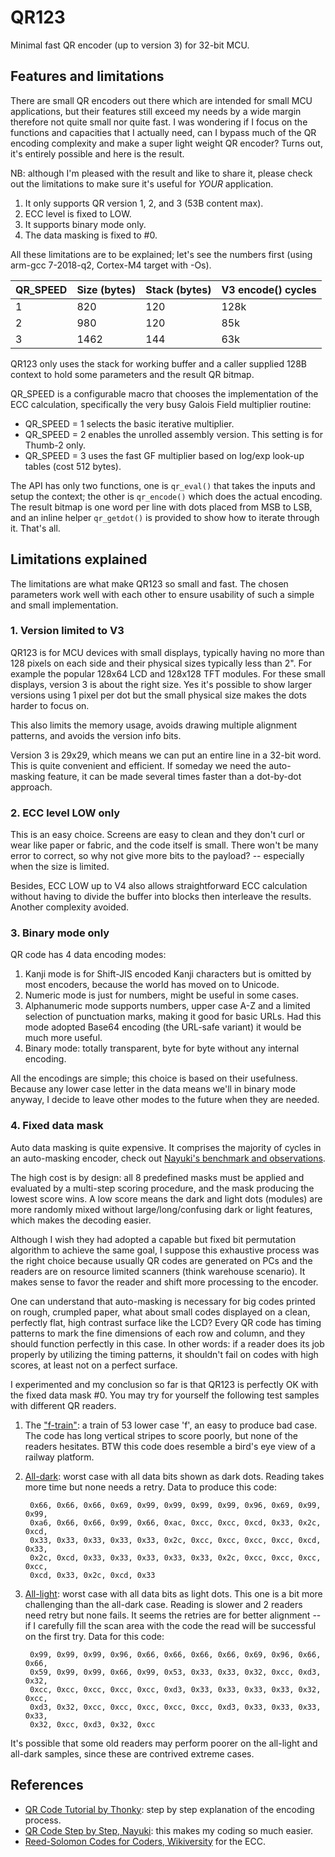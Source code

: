 # QR123

Minimal fast QR encoder (up to version 3) for 32-bit MCU.

## Features and limitations

There are small QR encoders out there which are intended for small MCU
applications, but their features still exceed my needs by a wide margin
therefore not quite small nor quite fast.  I was wondering if I focus on the
functions and capacities that I actually need, can I bypass much of the QR
encoding complexity and make a super light weight QR encoder? Turns out, it's
entirely possible and here is the result.

NB: although I'm pleased with the result and like to share it, please check out
the limitations to make sure it's useful for *YOUR* application.

1. It only supports QR version 1, 2, and 3 (53B content max).
2. ECC level is fixed to LOW.
3. It supports binary mode only.
4. The data masking is fixed to #0.

All these limitations are to be explained; let's see the numbers first (using
arm-gcc 7-2018-q2, Cortex-M4 target with -Os).

| QR_SPEED | Size (bytes) | Stack (bytes) | V3 encode() cycles
| --- | --- | --- | ---
| 1 | 820 | 120 | 128k
| 2 | 980 | 120 | 85k
| 3 | 1462 | 144 | 63k

QR123 only uses the stack for working buffer and a caller supplied 128B context
to hold some parameters and the result QR bitmap.

QR_SPEED is a configurable macro that chooses the implementation of the ECC
calculation, specifically the very busy Galois Field multiplier routine:

- QR_SPEED = 1 selects the basic iterative multiplier.
- QR_SPEED = 2 enables the unrolled assembly version.  This setting is for
Thumb-2 only.
- QR_SPEED = 3 uses the fast GF multiplier based on log/exp look-up tables (cost
512 bytes).

The API has only two functions, one is `qr_eval()` that takes the inputs and
setup the context; the other is `qr_encode()` which does the actual encoding.
The result bitmap is one word per line with dots placed from MSB to LSB, and an
inline helper `qr_getdot()` is provided to show how to iterate through it.
That's all.

## Limitations explained

The limitations are what make QR123 so small and fast.  The chosen parameters
work well with each other to ensure usability of such a simple and small
implementation.

### 1. Version limited to V3

QR123 is for MCU devices with small displays, typically having no more than 128
pixels on each side and their physical sizes typically less than 2".  For
example the popular 128x64 LCD and 128x128 TFT modules.  For these small
displays, version 3 is about the right size.  Yes it's possible to show larger
versions using 1 pixel per dot but the small physical size makes the dots harder
to focus on.

This also limits the memory usage, avoids drawing multiple alignment patterns,
and avoids the version info bits.

Version 3 is 29x29, which means we can put an entire line in a 32-bit word.
This is quite convenient and efficient.  If someday we need the auto-masking
feature, it can be made several times faster than a dot-by-dot approach.

### 2. ECC level LOW only

This is an easy choice.  Screens are easy to clean and they don't curl or wear
like paper or fabric, and the code itself is small.  There won't be many error
to correct, so why not give more bits to the payload? -- especially when the
size is limited.

Besides, ECC LOW up to V4 also allows straightforward ECC calculation without
having to divide the buffer into blocks then interleave the results.  Another
complexity avoided.

### 3. Binary mode only

QR code has 4 data encoding modes:

1. Kanji mode is for Shift-JIS encoded Kanji characters but is omitted by most
encoders, because the world has moved on to Unicode.
2. Numeric mode is just for numbers, might be useful in some cases.
3. Alphanumeric mode supports numbers, upper case A-Z and a limited selection of
punctuation marks, making it good for basic URLs.  Had this mode adopted Base64
encoding (the URL-safe variant) it would be much more useful.
4. Binary mode: totally transparent, byte for byte without any internal
encoding.

All the encodings are simple; this choice is based on their usefulness.  Because
any lower case letter in the data means we'll in binary mode anyway, I decide to
leave other modes to the future when they are needed.

### 4. Fixed data mask

Auto data masking is quite expensive.  It comprises the majority of cycles in an
auto-masking encoder, check out [Nayuki's benchmark and
observations](https://www.nayuki.io/page/fast-qr-code-generator-library).

The high cost is by design: all 8 predefined masks must be applied and evaluated
by a multi-step scoring procedure, and the mask producing the lowest score wins.
A low score means the dark and light dots (modules) are more randomly mixed
without large/long/confusing dark or light features, which makes the decoding
easier.

Although I wish they had adopted a capable but fixed bit permutation algorithm
to achieve the same goal, I suppose this exhaustive process was the right choice
because usually QR codes are generated on PCs and the readers are on resource
limited scanners (think warehouse scenario).  It makes sense to favor the reader
and shift more processing to the encoder.

One can understand that auto-masking is necessary for big codes printed on
rough, crumpled paper, what about small codes displayed on a clean, perfectly
flat, high contrast surface like the LCD?  Every QR code has timing patterns to
mark the fine dimensions of each row and column, and they should function
perfectly in this case.  In other words: if a reader does its job properly by
utilizing the timing patterns, it shouldn't fail on codes with high scores, at
least not on a perfect surface.

I experimented and my conclusion so far is that QR123 is perfectly OK with the
fixed data mask #0.  You may try for yourself the following test samples with
different QR readers.

1. The ["f-train"](f-train.png): a train of 53 lower case 'f', an easy to
produce bad case.  The code has long vertical stripes to score poorly, but none
of the readers hesitates.  BTW this code does resemble a bird's eye view of a
railway platform.

2. [All-dark](all-dark.png): worst case with all data bits shown as dark dots.
Reading takes more time but none needs a retry.  Data to produce this code:

        0x66, 0x66, 0x66, 0x69, 0x99, 0x99, 0x99, 0x99, 0x96, 0x69, 0x99, 0x99,
        0xa6, 0x66, 0x66, 0x99, 0x66, 0xac, 0xcc, 0xcc, 0xcd, 0x33, 0x2c, 0xcd,
        0x33, 0x33, 0x33, 0x33, 0x33, 0x2c, 0xcc, 0xcc, 0xcc, 0xcc, 0xcd, 0x33,
        0x2c, 0xcd, 0x33, 0x33, 0x33, 0x33, 0x33, 0x2c, 0xcc, 0xcc, 0xcc, 0xcc,
        0xcd, 0x33, 0x2c, 0xcd, 0x33


3. [All-light](all-light.png): worst case with all data bits as light dots.
This one is a bit more challenging than the all-dark case.  Reading is slower
and 2 readers need retry but none fails.  It seems the retries are for better
alignment -- if I carefully fill the scan area with the code the read will be 
successful on the first try.  Data for this code:

        0x99, 0x99, 0x99, 0x96, 0x66, 0x66, 0x66, 0x66, 0x69, 0x96, 0x66, 0x66,
        0x59, 0x99, 0x99, 0x66, 0x99, 0x53, 0x33, 0x33, 0x32, 0xcc, 0xd3, 0x32,
        0xcc, 0xcc, 0xcc, 0xcc, 0xcc, 0xd3, 0x33, 0x33, 0x33, 0x33, 0x32, 0xcc,
        0xd3, 0x32, 0xcc, 0xcc, 0xcc, 0xcc, 0xcc, 0xd3, 0x33, 0x33, 0x33, 0x33,
        0x32, 0xcc, 0xd3, 0x32, 0xcc

It's possible that some old readers may perform poorer on the all-light and
all-dark samples, since these are contrived extreme cases.

## References

- [QR Code Tutorial by
Thonky](https://www.thonky.com/qr-code-tutorial/introduction): step by step
explanation of the encoding process.
- [QR Code Step by Step,
Nayuki](https://www.nayuki.io/page/creating-a-qr-code-step-by-step): this makes
my coding so much easier.
- [Reed-Solomon Codes for Coders,
Wikiversity](https://en.wikiversity.org/wiki/Reed%E2%80%93Solomon_codes_for_coders)
for the ECC.




